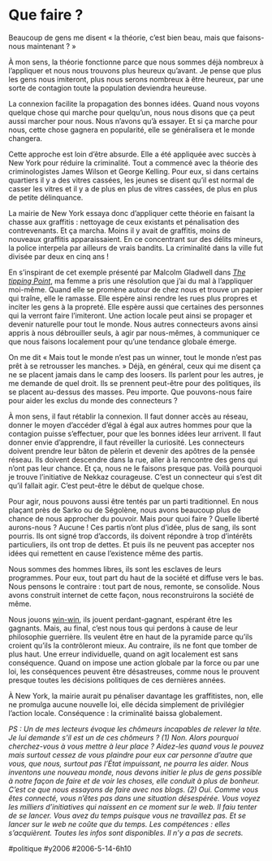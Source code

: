 # Que faire ?

Beaucoup de gens me disent « la théorie, c’est bien beau, mais que faisons-nous maintenant ? »

À mon sens, la théorie fonctionne parce que nous sommes déjà nombreux à l’appliquer et nous nous trouvons plus heureux qu’avant. Je pense que plus les gens nous imiteront, plus nous serons nombreux à être heureux, par une sorte de contagion toute la population deviendra heureuse.

La connexion facilite la propagation des bonnes idées. Quand nous voyons quelque chose qui marche pour quelqu’un, nous nous disons que ça peut aussi marcher pour nous. Nous n’avons qu’à essayer. Et si ça marche pour nous, cette chose gagnera en popularité, elle se généralisera et le monde changera.

Cette approche est loin d’être absurde. Elle a été appliquée avec succès à New York pour réduire la criminalité. Tout a commencé avec la théorie des criminologistes James Wilson et George Kelling. Pour eux, si dans certains quartiers il y a des vitres cassées, les jeunes se disent qu’il est normal de casser les vitres et il y a de plus en plus de vitres cassées, de plus en plus de petite délinquance.

La mairie de New York essaya donc d’appliquer cette théorie en faisant la chasse aux graffitis : nettoyage de ceux existants et pénalisation des contrevenants. Et ça marcha. Moins il y avait de graffitis, moins de nouveaux graffitis apparaissaient. En ce concentrant sur des délits mineurs, la police interpela par ailleurs de vrais bandits. La criminalité dans la ville fut divisée par deux en cinq ans !

En s’inspirant de cet exemple présenté par Malcolm Gladwell dans [*The tipping Point*](http://www.amazon.fr/exec/obidos/redirect?link_code=ur2&tag=tcrouzetcom-21&camp=1642&creative=6746&path=ASIN%2F0316346624%2Fqid%3D1147427070%2Fsr%3D2-1%2Fref%3Dsr_2_9_1), ma femme a pris une résolution que j’ai du mal à l’appliquer moi-même. Quand elle se promène autour de chez nous et trouve un papier qui traîne, elle le ramasse. Elle espère ainsi rendre les rues plus propres et inciter les gens à la propreté. Elle espère aussi que certaines des personnes qui la verront faire l’imiteront. Une action locale peut ainsi se propager et devenir naturelle pour tout le monde. Nous autres connecteurs avons ainsi appris à nous débrouiller seuls, à agir par nous-mêmes, à communiquer ce que nous faisons localement pour qu’une tendance globale émerge.

On me dit « Mais tout le monde n’est pas un winner, tout le monde n’est pas prêt à se retrousser les manches. » Déjà, en général, ceux qui me disent ça ne se placent jamais dans le camp des loosers. Ils parlent pour les autres, je me demande de quel droit. Ils se prennent peut-être pour des politiques, ils se placent au-dessus des masses. Peu importe. Que pouvons-nous faire pour aider les exclus du monde des connecteurs ?

À mon sens, il faut rétablir la connexion. Il faut donner accès au réseau, donner le moyen d’accéder d’égal à égal aux autres hommes pour que la contagion puisse s’effectuer, pour que les bonnes idées leur arrivent. Il faut donner envie d’apprendre, il faut réveiller la curiosité. Les connecteurs doivent prendre leur bâton de pèlerin et devenir des apôtres de la pensée réseau. Ils doivent descendre dans la rue, aller à la rencontre des gens qui n’ont pas leur chance. Et ça, nous ne le faisons presque pas. Voilà pourquoi je trouve l’initiative de Nekkaz courageuse. C’est un connecteur qui s’est dit qu’il fallait agir. C’est peut-être le début de quelque chose.

Pour agir, nous pouvons aussi être tentés par un parti traditionnel. En nous plaçant près de Sarko ou de Ségolène, nous avons beaucoup plus de chance de nous approcher du pouvoir. Mais pour quoi faire ? Quelle liberté aurons-nous ? Aucune ! Ces partis n’ont plus d’idée, plus de sang, ils sont pourris. Ils ont signé trop d’accords, ils doivent répondre à trop d’intérêts particuliers, ils ont trop de dettes. Et puis ils ne peuvent pas accepter nos idées qui remettent en cause l’existence même des partis.

Nous sommes des hommes libres, ils sont les esclaves de leurs programmes. Pour eux, tout part du haut de la société et diffuse vers le bas. Nous pensons le contraire : tout part de nous, remonte, se consolide. Nous avons construit internet de cette façon, nous reconstruirons la société de même.

Nous jouons [win-win](win-win.md), ils jouent perdant-gagnant, espérant être les gagnants. Mais, au final, c’est nous tous qui perdons à cause de leur philosophie guerrière. Ils veulent être en haut de la pyramide parce qu’ils croient qu’ils la contrôleront mieux. Au contraire, ils ne font que tomber de plus haut. Une erreur individuelle, quand on agit localement est sans conséquence. Quand on impose une action globale par la force ou par une loi, les conséquences peuvent être désastreuses, comme nous le prouvent presque toutes les décisions politiques de ces dernières années.

À New York, la mairie aurait pu pénaliser davantage les graffitistes, non, elle ne promulga aucune nouvelle loi, elle décida simplement de privilégier l’action locale. Conséquence : la criminalité baissa globalement.

*PS : Un de mes lecteurs évoque les chômeurs incapables de relever la tête. Je lui demande s’il est un de ces chômeurs ? (1) Non. Alors pourquoi cherchez-vous à vous mettre à leur place ? Aidez-les quand vous le pouvez mais surtout cessez de vous plaindre pour eux car personne d’autre que vous, que nous, surtout pas l’État impuissant, ne pourra les aider. Nous inventons une nouveau monde, nous devons initier le plus de gens possible à notre façon de faire et de voir les choses, elle conduit à plus de bonheur. C’est ce que nous essayons de faire avec nos blogs. (2) Oui. Comme vous êtes connecté, vous n’êtes pas dans une situation désespérée. Vous voyez les milliers d’initiatives qui naissent en ce moment sur le web. Il faiu tenter de se lancer. Vous avez du temps puisque vous ne travaillez pas. Et se lancer sur le web ne coûte que du temps. Les compétences : elles s’acquièrent. Toutes les infos sont disponibles. Il n’y a pas de secrets.*

#politique #y2006 #2006-5-14-6h10
